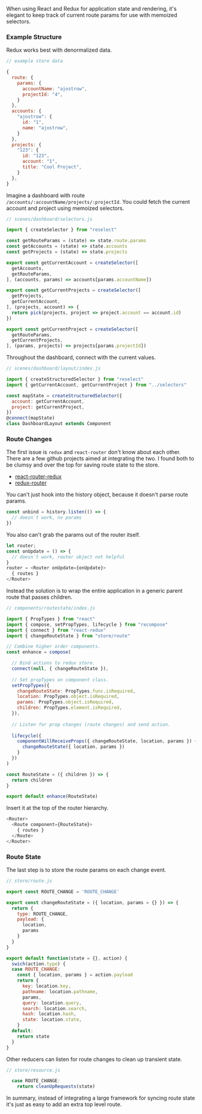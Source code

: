 When using React and Redux for application state and rendering, it's elegant to keep track of current route params for use with memoized selectors.

### Example Structure

Redux works best with denormalized data. 

```js
// example store data

{
  route: {
    params: {
      accountName: "ajostrow",
      projectId: "4",
    }
  },
  accounts: {
    "ajostrow": {
      id: "1",
      name: "ajostrow",
    }
  },
  projects: {
    "123": {
      id: "123",
      account: "1",
      title: "Cool Project",
    }
  },
}
```

Imagine a dashboard with route `/accounts/:accountName/projects/:projectId`. You could fetch the current account and project using memoized selectors.

```js
// scenes/dashboard/selectors.js

import { createSelector } from "reselect"

const getRouteParams = (state) => state.route.params
const getAccounts = (state) => state.accounts
const getProjects = (state) => state.projects

export const getCurrentAccount = createSelector([
  getAccounts,
  getRouteParams,
], (accounts, params) => accounts[params.accountName])

export const getCurrentProjects = createSelector([
  getProjects,
  getCurrentAccount,
], (projects, account) => {
  return pick(projects, project => project.account == account.id)
})

export const getCurrentProject = createSelector([
  getRouteParams,
  getCurrentProjects,
], (params, projects) => projects[params.projectId])
```

Throughout the dashboard, connect with the current values.

```js
// scenes/dashboard/layout/index.js

import { createStructuredSelector } from "reselect"
import { getCurrentAccount, getCurrentProject } from "../selectors"

const mapState = createStructuredSelector({
  account: getCurrentAccount,
  project: getCurrentProject,
})
@connect(mapState)
class DashboardLayout extends Component
```

### Route Changes

The first issue is `redux` and `react-router` don't know about each other. There are a few github projects aimed at integrating the two. I found both to be clumsy and over the top for saving route state to the store. 

* [react-router-redux](https://github.com/reactjs/react-router-redux)
* [redux-router](https://github.com/acdlite/redux-router)

You can't just hook into the history object, because it doesn't parse route params.

```js
const unbind = history.listen(() => {
  // doesn`t work, no params
})
```

You also can't grab the params out of the router itself.

```js
let router;
const onUpdate = () => {
  // doesn`t work, router object not helpful
}
router = <Router onUpdate={onUpdate}>
  { routes }
</Router>
```

Instead the solution is to wrap the entire application in a generic parent route that passes children.

```js
// components/routestate/index.js

import { PropTypes } from "react"
import { compose, setPropTypes, lifecycle } from "recompose"
import { connect } from "react-redux"
import { changeRouteState } from "store/route"

// Combine higher order components.
const enhance = compose(

  // Bind actions to redux store.
  connect(null, { changeRouteState }),
  
  // Set propTypes on component class.
  setPropTypes({
    changeRouteState: PropTypes.func.isRequired,
    location: PropTypes.object.isRequired,
    params: PropTypes.object.isRequired,
    children: PropTypes.element.isRequired,
  }),
  
  // Listen for prop changes (route changes) and send action.
  
  lifecycle({
    componentWillReceiveProps({ changeRouteState, location, params }) {
      changeRouteState({ location, params })
    }
  })
)

const RouteState = ({ children }) => {
  return children
}

export default enhance(RouteState)
```

Insert it at the top of the router hierarchy.

```js
<Router>
  <Route component={RouteState}>
    { routes }
  </Route>
</Router>
```

### Route State

The last step is to store the route params on each change event.

```js
// store/route.js

export const ROUTE_CHANGE = 'ROUTE_CHANGE'

export const changeRouteState = ({ location, params = {} }) => {
  return {
    type: ROUTE_CHANGE,
    payload: {
      location,
      params
    }
  }
}

export default function(state = {}, action) {
  swich(action.type) {
  case ROUTE_CHANGE:
    const { location, params } = action.payload
    return {
      key: location.key,
      pathname: location.pathname,
      params,
      query: location.query,
      search: location.search,
      hash: location.hash,
      state: location.state,
    }
  default:
    return state
  }
}
```

Other reducers can listen for route changes to clean up transient state. 

```js
// store/resource.js

  case ROUTE_CHANGE:
    return cleanUpRequests(state)
```
In summary, instead of integrating a large framework for syncing route state it's just as easy to add an extra top level route. 
